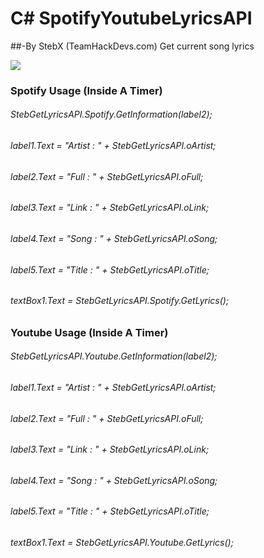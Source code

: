 # C# SpotifyYoutubeLyricsAPI
##-By StebX (TeamHackDevs.com)
Get current song lyrics

<img src="https://s1.postimg.org/3sqccnqxa7/Screenshot_1.png"/>

### Spotify Usage (Inside A Timer)
###### StebGetLyricsAPI.Spotify.GetInformation(label2);
###### label1.Text = "Artist : " + StebGetLyricsAPI.oArtist;
###### label2.Text = "Full : " + StebGetLyricsAPI.oFull;
###### label3.Text = "Link : " + StebGetLyricsAPI.oLink;
###### label4.Text = "Song : " + StebGetLyricsAPI.oSong;
###### label5.Text = "Title : " + StebGetLyricsAPI.oTitle;
###### textBox1.Text = StebGetLyricsAPI.Spotify.GetLyrics();

### Youtube Usage (Inside A Timer)
###### StebGetLyricsAPI.Youtube.GetInformation(label2);
###### label1.Text = "Artist : " + StebGetLyricsAPI.oArtist;
###### label2.Text = "Full : " + StebGetLyricsAPI.oFull;
###### label3.Text = "Link : " + StebGetLyricsAPI.oLink;
###### label4.Text = "Song : " + StebGetLyricsAPI.oSong;
###### label5.Text = "Title : " + StebGetLyricsAPI.oTitle;
###### textBox1.Text = StebGetLyricsAPI.Youtube.GetLyrics();
